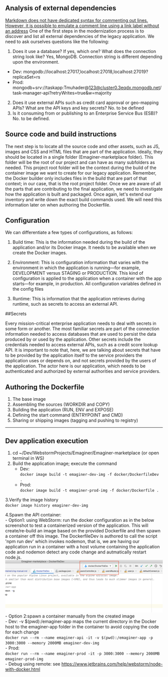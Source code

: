 ## Analysis of external dependencies
   [Markdown does not have dedicated syntax for commenting out lines. However, it is possible to emulate a comment line using a link label without an address]()
   One of the first steps in the modernization process is to discover and list all external dependencies of the legacy application.
   We need to ask ourselves questions like the following: 
   1. Does it use a database? If yes, which one? What does the connection string look like? 
   Yes, MongoDB. Connection string is different depending upon the environment.
   - Dev: mongodb://localhost:27017,localhost:27018,localhost:27019?replicaSet=rs
   - Prod: mongodb+srv://taskapp:Tmuhader@123@cluster0.3eqdx.mongodb.net/task-manager-api?retryWrites=true&w=majority
   2. Does it use external APIs such as credit card approval or geo-mapping APIs? What are the API keys and key secrets? 
No. to be defined
   3. Is it consuming from or publishing to an Enterprise Service Bus (ESB)?
No. to be defined.
  

## Source code and build instructions
  
The next step is to locate all the source code and other assets, such as JS, images and CSS and HTML files that are part of the application. 
Ideally, they should be located in a single folder (Emaginer-marketplace folder). This folder will be the root of our project and can have as many 
subfolders as needed. This project root folder will be the context during the build of the container image we want to create for 
our legacy application. Remember, the Docker builder only includes files in the build that are part of that context; in our case,
 that is the root project folder.
Once we are aware of all the parts that are contributing to the final application, we need to investigate how the application 
is built and packaged. Once again, let's extend our inventory and write down the exact build commands used. We will need 
this information later on when authoring the Dockerfile.
                      
                      
## Configuration
           
We can differentiate a few types of configurations, as follows: 
1. Build time: This is the information needed during the build of the application and/or its Docker image. It needs to be available 
when we create the Docker images. 

2. Environment: This is configuration information that varies with the environment in which the application is running—for 
example, DEVELOPMENT versus STAGING or PRODUCTION. This kind of configuration is applied to the application when a container 
with the app starts—for example, in production. 
All configuration variables defined in the config files
3. Runtime: This is information that the application retrieves during runtime, such as secrets to access an external API.

##Secrets

Every mission-critical enterprise application needs to deal with secrets in some form or another. The most familiar secrets 
are part of the connection information needed to access databases that are used to persist the data produced by or used by 
the application. Other secrets include the credentials needed to access external APIs, such as a credit score lookup API. 
It is important to note that, here, we are talking about secrets that have to be provided by the application itself to 
the service providers the application uses or depends on, and not secrets provided by the users of the application. 
The actor here is our application, which needs to be authenticated and authorized by external authorities and service providers.

## Authoring the Dockerfile
1. The base image
2. Assembling the sources (WORKDIR and COPY)
3. Building the application (RUN, ENV and EXPOSE)
4. Defining the start command (ENTRYPOINT and CMD)
5. Sharing or shipping images (tagging and pushing to registry)
---
## Dev application execution
1. cd  ~/Dev/WebstormProjects/Emaginer/Emaginer-marketplace (or open terminal in WS)
2. Build the application image; execute the command  
    - Dev:  
        `
        docker image build -t emaginer-dev-img -f docker/DockerfileDev .
        `
    - Prod:  
        `
        docker image build -t emaginer-prod-img -f docker/Dockerfile .
        `

3.Verify the image history  
    `
    docker image history emaginer-dev-img
    `
    
4.Spawn the API container:   
    - Option1: using WebStorm: run the docker configuration as in the below screenshot to test a containerized version of the application. This
    will create/re-build an image based on the provided Dockerfile and then spawn a container off this image. The DockerfileDev is authored
    to call the script 'npm run dev' which invokes nodemon, that is, we are having our application run in a container with a host volume containing the application code and nodemon detect any code change and autmatically restart node.js.  
    ![WebStorm Docker Configurations](WS-Docker-configuration.png)       
    - Option 2:spawn a container manually from the created image  
     - Dev: 
    -v $(pwd):/emaginer-app maps the current directory in the Docker host to the emaginer-app folder in the container to avoid copying the code for each change   
    `
    docker run --rm --name emaginer-api -it -v $(pwd):/emaginer-app -p 3000:3000 --memory 2000MB emaginer-dev-img
    `  
        - Prod:  
    `
    docker run --rm --name emaginer-prod -it -p 3000:3000 --memory 2000MB emaginer-prod-img
    `  
        - Debug using remote: see https://www.jetbrains.com/help/webstorm/node-with-docker.html  
  


